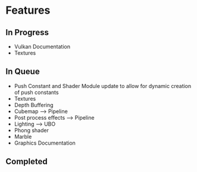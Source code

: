 # Features

## In Progress
- Vulkan Documentation
- Textures

## In Queue
- Push Constant and Shader Module update to allow for dynamic creation of push constants
- Textures
- Depth Buffering
- Cubemap --> Pipeline
- Post process effects --> Pipeline
- Lighting --> UBO
- Phong shader
- Marble
- Graphics Documentation

## Completed
